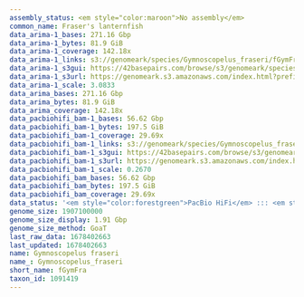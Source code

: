 ```yaml
---
assembly_status: <em style="color:maroon">No assembly</em>
common_name: Fraser's lanternfish
data_arima-1_bases: 271.16 Gbp
data_arima-1_bytes: 81.9 GiB
data_arima-1_coverage: 142.18x
data_arima-1_links: s3://genomeark/species/Gymnoscopelus_fraseri/fGymFra1/genomic_data/arima/<br>
data_arima-1_s3gui: https://42basepairs.com/browse/s3/genomeark/species/Gymnoscopelus_fraseri/fGymFra1/genomic_data/arima/
data_arima-1_s3url: https://genomeark.s3.amazonaws.com/index.html?prefix=species/Gymnoscopelus_fraseri/fGymFra1/genomic_data/arima/
data_arima-1_scale: 3.0833
data_arima_bases: 271.16 Gbp
data_arima_bytes: 81.9 GiB
data_arima_coverage: 142.18x
data_pacbiohifi_bam-1_bases: 56.62 Gbp
data_pacbiohifi_bam-1_bytes: 197.5 GiB
data_pacbiohifi_bam-1_coverage: 29.69x
data_pacbiohifi_bam-1_links: s3://genomeark/species/Gymnoscopelus_fraseri/fGymFra1/genomic_data/pacbio_hifi/<br>
data_pacbiohifi_bam-1_s3gui: https://42basepairs.com/browse/s3/genomeark/species/Gymnoscopelus_fraseri/fGymFra1/genomic_data/pacbio_hifi/
data_pacbiohifi_bam-1_s3url: https://genomeark.s3.amazonaws.com/index.html?prefix=species/Gymnoscopelus_fraseri/fGymFra1/genomic_data/pacbio_hifi/
data_pacbiohifi_bam-1_scale: 0.2670
data_pacbiohifi_bam_bases: 56.62 Gbp
data_pacbiohifi_bam_bytes: 197.5 GiB
data_pacbiohifi_bam_coverage: 29.69x
data_status: '<em style="color:forestgreen">PacBio HiFi</em> ::: <em style="color:forestgreen">Arima</em>'
genome_size: 1907100000
genome_size_display: 1.91 Gbp
genome_size_method: GoaT
last_raw_data: 1678402663
last_updated: 1678402663
name: Gymnoscopelus fraseri
name_: Gymnoscopelus_fraseri
short_name: fGymFra
taxon_id: 1091419
---
```

